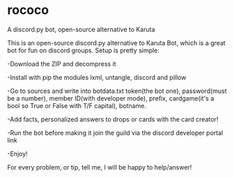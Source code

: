 # rococo
A discord.py bot, open-source alternative to Karuta

This is an open-source discord.py alternative to Karuta Bot, which is a great bot for fun on discord groups.
Setup is pretty simple: 

-Download the ZIP and decompress it

-Install with pip the modules lxml, untangle, discord and pillow

-Go to sources and write into botdata.txt token(the bot one), password(must be a number), member ID(with developer mode), prefix, cardgame(it's a bool so True or False with T/F capital), botname.

-Add facts, personalized answers to drops or cards with the card creator!

-Run the bot before making it join the guild via the discord developer portal link

-Enjoy!

For every problem, or tip, tell me, I will be happy to help/answer!
